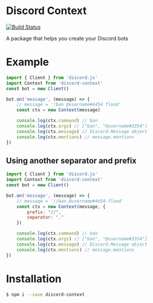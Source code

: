 # Discord Context
[![Build Status](https://travis-ci.com/Webd01/Discord-Context.svg?branch=master)](https://travis-ci.com/Webd01/Discord-Context)

A package that helps you create your Discord bots

# Example

```js
import { Client } from 'discord.js'
import Context from 'discord-context'
const bot = new Client()

bot.on('message', (message) => {
    // message = '!ban @username#4454 flood'
    const ctx = new Context(message)

    console.log(ctx.command) // ban
    console.log(ctx.args) // ["ban", "@username#3354"]
    console.log(ctx.message) // Discord.Message object
    console.log(ctx.mentions) // message.mentions
})
```

## Using another separator and prefix

```js
import { Client } from 'discord.js'
import Context from 'discord-context'
const bot = new Client()

bot.on('message', (message) => {
    // message = '//ban.@username#4454.flood'
    const ctx = new Context(message, {
        prefix: "//",
        separator: "."
    })

    console.log(ctx.command) // ban
    console.log(ctx.args) // ["ban", "@username#3354"]
    console.log(ctx.message) // Discord.Message object
    console.log(ctx.mentions) // message.mentions
})
```

# Installation
```bash
$ npm i --save discord-context
```
